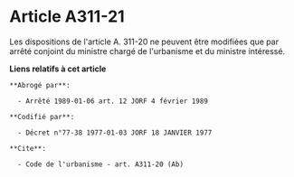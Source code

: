 # Article A311-21

Les dispositions de l'article A. 311-20 ne peuvent être modifiées que par arrêté conjoint du ministre chargé de l'urbanisme
et du ministre intéressé.

**Liens relatifs à cet article**

	**Abrogé par**:

	  - Arrêté 1989-01-06 art. 12 JORF 4 février 1989

	**Codifié par**:

	  - Décret n°77-38 1977-01-03 JORF 18 JANVIER 1977

	**Cite**:

	  - Code de l'urbanisme - art. A311-20 (Ab)
